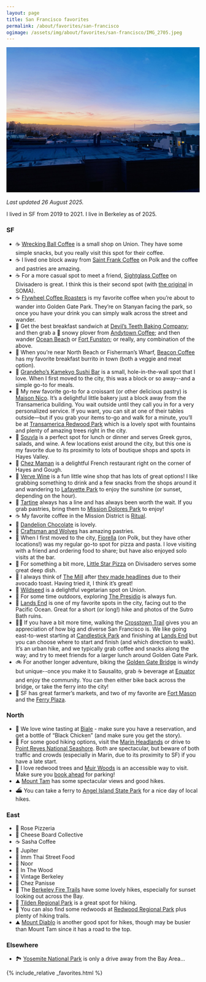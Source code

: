 ```yaml
---
layout: page
title: San Francisco favorites
permalink: /about/favorites/san-francisco
ogimage: /assets/img/about/favorites/san-francisco/IMG_2705.jpeg
---
```

![San Francisco sunset](/assets/img/about/favorites/san-francisco/IMG_2705.jpeg)

_Last updated 26 August 2025._

I lived in SF from 2019 to 2021. I live in Berkeley as of 2025.

### SF
- ☕️ [Wrecking Ball Coffee](https://maps.apple.com/?address=2271%20Union%20St,%20San%20Francisco,%20CA%20%2094123,%20United%20States&auid=15797632476955295124&ll=37.796755,-122.436643&lsp=9902&q=Wrecking%20Ball%20Coffee%20Roasters) is a small shop on Union. They have some simple snacks, but you really visit this spot for their coffee.
- ☕️ I lived one block away from [Saint Frank Coffee](https://maps.apple.com/?address=2340%20Polk%20St,%20San%20Francisco,%20CA%2094109,%20United%20States&auid=5105107099428073594&ll=37.798357,-122.422119&lsp=9902&q=Saint%20Frank%20Coffee) on Polk and the coffee and pastries are amazing.
- ☕️ For a more casual spot to meet a friend, [Sightglass Coffee](https://maps.apple.com/?address=301%20Divisadero%20St,%20San%20Francisco,%20CA%20%2094117,%20United%20States&auid=11327320202390494766&ll=37.772303,-122.437528&lsp=9902&q=Sightglass%20Coffee) on Divisadero is great. I think this is their second spot (with [the original](https://maps.apple.com/place?address=270%207th%20St,%20San%20Francisco,%20CA%20%2094103,%20United%20States&coordinate=37.776974,-122.408529&name=Sightglass%20Coffee&place-id=I594FECA0B369D14A&map=explore) in SOMA).
- ☕️ [Flywheel Coffee Roasters](https://maps.apple.com/place?address=672%20Stanyan%20St,%20San%20Francisco,%20CA%20%2094117,%20United%20States&coordinate=37.769714,-122.453383&name=Flywheel%20Coffee%20Roasters&place-id=IB34D8C6C52436795&map=explore) is my favorite coffee when you’re about to wander into Golden Gate Park. They’re on Stanyan facing the park, so once you have your drink you can simply walk across the street and wander.
- 🍳 Get the best breakfast sandwich at [Devil’s Teeth Baking Company](https://maps.apple.com/?address=3876%20Noriega%20St,%20San%20Francisco,%20CA%2094122,%20United%20States&auid=17922246749675822168&ll=37.753179,-122.504951&lsp=9902&q=Devil%E2%80%99s%20Teeth%20Baking%20Co.); and then grab a 🧋 snowy plover from [Andytown Coffee](https://maps.apple.com/?address=3655%20Lawton%20St,%20San%20Francisco,%20CA%20%2094122,%20United%20States&auid=13782962688710535021&ll=37.756661,-122.502226&lsp=9902&q=Andytown%20Coffee%20Roasters); and then wander [Ocean Beach](https://maps.apple.com/?address=San%20Francisco,%20CA%2094132,%20United%20States&auid=9113434404634483650&ll=37.756483,-122.510626&lsp=9902&q=Ocean%20Beach) or [Fort Funston](https://maps.apple.com/?address=Skyline%20Blvd,%20San%20Francisco,%20CA%2094132,%20United%20States&auid=18127498724970457636&ll=37.713829,-122.503889&lsp=9902&q=Fort%20Funston); or really, any combination of the above.
- 🌯 When you’re near North Beach or Fisherman’s Wharf, [Beacon Coffee](https://maps.apple.com/?address=805%20Columbus%20Ave,%20San%20Francisco,%20CA%20%2094133,%20United%20States&auid=464328432053712248&ll=37.802235,-122.413327&lsp=9902&q=Beacon%20Coffee%20%26%20Pantry) has my favorite breakfast burrito in town (both a veggie and meat option).
- 🍣 [Grandeho’s Kamekyo Sushi Bar](https://maps.apple.com/place?address=2721%20Hyde%20St,%20San%20Francisco,%20CA%20%2094109,%20United%20States&coordinate=37.806138,-122.420670&name=Grandeho's%20Kamekyo%20Sushi%20Bar&place-id=I527B699542CED349&map=explore) is a small, hole-in-the-wall spot that I love. When I first moved to the city, this was a block or so away--and a simple go-to for meals.
- 🥐 My new favorite go-to for a croissant (or other delicious pastry) is [Maison Nico](https://maps.apple.com/place?address=710%20Montgomery%20St,%20San%20Francisco,%20CA%20%2094111,%20United%20States&coordinate=37.795809,-122.403215&name=Maison%20Nico&place-id=IF1A75F6493888C37&map=explore). It’s a delightful little bakery just a block away from the Transamerica building. You wait outside until they call you in for a very personalized service. If you want, you can sit at one of their tables outside—but if you grab your items to-go and walk for a minute, you’ll be at [Transamerica Redwood Park](https://maps.apple.com/place?address=600%20Montgomery%20St,%20San%20Francisco,%20CA%20%2094111,%20United%20States&coordinate=37.795147,-122.402228&name=Transamerica%20Redwood%20Park&place-id=I9B7DECEA3D0D604D&map=explore) which is a lovely spot with fountains and plenty of amazing trees right in the city.
- 🥙 [Souvla](https://maps.apple.com/place?address=517%20Hayes%20St,%20San%20Francisco,%20CA%20%2094102,%20United%20States&coordinate=37.776484,-122.425003&name=Souvla&place-id=I8DFD1A121EE51507&map=explore) is a perfect spot for lunch or dinner and serves Greek gyros, salads, and wine. A few locations exist around the city, but this one is my favorite due to its proximity to lots of boutique shops and spots in Hayes Valley.
- 🥘 [Chez Maman](https://maps.apple.com/place?address=401%20Gough%20St,%20San%20Francisco,%20CA%20%2094102,%20United%20States&coordinate=37.776984,-122.423163&name=Chez%20Maman&place-id=I60D3360E1F9E55F9&map=explore) is a delightful French restaurant right on the corner of Hayes and Gough.
- 🍷 [Verve Wine](https://maps.apple.com/place?address=2358%20Fillmore%20St,%20San%20Francisco,%20CA%2094115,%20United%20States&coordinate=37.791426,-122.434210&name=Verve%20Wine&place-id=I77AC380F4FDB45F8&map=explore) is a fun little wine shop that has lots of great options! I like grabbing something to drink and a few snacks from the shops around it and wandering to [Lafayette Park](https://maps.apple.com/place?address=Gough%20and%20Washington%20Street,%20San%20Francisco,%20CA%2094109,%20United%20States&coordinate=37.791413,-122.427907&name=Lafayette%20Park&place-id=I9DCBE18A8294BEDA&map=explore) to enjoy the sunshine (or sunset, depending on the hour).
- 🥐 [Tartine](https://maps.apple.com/place?address=600%20Guerrero%20St,%20San%20Francisco,%20CA%2094110,%20United%20States&coordinate=37.761447,-122.423979&name=Tartine%20Bakery&place-id=IC3CACACBE6503201&map=explore) always has a line and has always been worth the wait. If you grab pastries, bring them to [Mission Dolores Park](https://maps.apple.com/place?address=566%20Dolores%20St,%20San%20Francisco,%20CA%20%2094110,%20United%20States&coordinate=37.759765,-122.427108&name=Mission%20Dolores%20Park&place-id=I501E3D5FE2B085EF&map=explore) to enjoy!
- ☕️ My favorite coffee in the Mission District is [Ritual](https://maps.apple.com/place?address=1026%20Valencia%20St,%20San%20Francisco,%20CA%20%2094110,%20United%20States&coordinate=37.756429,-122.421342&name=Ritual%20Coffee%20Roasters&place-id=IE2E78246C93DC350&map=explore).
- 🍫 [Dandelion Chocolate](https://maps.apple.com/place?address=740%20Valencia%20St,%20San%20Francisco,%20CA%20%2094110,%20United%20States&coordinate=37.760974,-122.421738&name=Dandelion%20Chocolate&place-id=I8BA00B158FFDFC5E&map=explore) is lovely.
- 🥐 [Craftsman and Wolves](https://maps.apple.com/place?address=746%20Valencia%20St,%20San%20Francisco,%20CA%20%2094110,%20United%20States&coordinate=37.760923,-122.421824&name=Craftsman%20And%20Wolves&place-id=IC016B2E33A9BF0F4&map=explore) has amazing pastries.
- 🍕 When I first moved to the city, [Fiorella](https://maps.apple.com/?address=2238%20Polk%20St,%20San%20Francisco,%20CA%20%2094109,%20United%20States&auid=6440428275071146082&ll=37.797497,-122.421845&lsp=9902&q=Fiorella) (on Polk, but they have other locations!) was my regular go-to spot for pizza and pasta. I love visiting with a friend and ordering food to share; but have also enjoyed solo visits at the bar.
- 🍕 For something a bit more, [Little Star Pizza](https://maps.apple.com/?address=846%20Divisadero%20St,%20San%20Francisco,%20CA%20%2094117,%20United%20States&auid=2550284738671571841&ll=37.777533,-122.438099&lsp=9902&q=Little%20Star%20Pizza) on Divisadero serves some great deep dish.
- 🍞 I always think of [The Mill](https://maps.apple.com/place?address=736%20Divisadero%20St,%20San%20Francisco,%20CA%20%2094117,%20United%20States&coordinate=37.776456,-122.437847&name=The%20Mill&place-id=I6CA1CA0594205A2B&map=explore) after [they made headlines](https://www.businessinsider.com/artisanal-toast-san-francisco-craze-2017-6) due to their avocado toast. Having tried it, I think it’s great!
- 🥗 [Wildseed](https://maps.apple.com/?address=2000%20Union%20St,%20San%20Francisco,%20CA%20%2094123,%20United%20States&auid=15478624536576708337&ll=37.797617,-122.432439&lsp=9902&q=Wildseed) is a delightful vegetarian spot on Union.
- 🌲 For some time outdoors, exploring [The Presidio](https://maps.apple.com/?address=1750%20Lincoln%20Blvd,%20San%20Francisco,%20CA%2094129,%20United%20States&auid=5907117042203329110&ll=37.796899,-122.465458&lsp=9902&q=Presidio) is always fun.
- 🌊 [Lands End](https://maps.apple.com/place?address=Crosstown%20Trail,%20San%20Francisco,%20CA%20%2094121,%20United%20States&coordinate=37.785281,-122.506188&name=Lands%20End&place-id=IE30BEFE2898A5DFE&map=explore) is one of my favorite spots in the city, facing out to the Pacific Ocean. Great for a short (or long!) hike and photos of the Sutro Bath ruins.
- 🚶‍♂️ If you have a bit more time, walking the [Crosstown Trail](https://crosstowntrail.org) gives you an appreciation of how big and diverse San Francisco is. We like going east-to-west starting at [Candlestick Park](https://maps.apple.com/?address=San%20Francisco,%20CA%2094124,%20United%20States&auid=16502586621750172044&ll=37.709403,-122.381301&lsp=9902&q=San%20Francisco%20Crosstown%20Trail) and finishing at [Lands End](https://maps.apple.com/?address=Outer%20Richmond,%20San%20Francisco,%20CA,%20United%20States&auid=13171097645209421073&ll=37.780664,-122.511959&lsp=9902&q=Crosstown%20Trail) but you can choose where to start and finish (and which direction to walk). It’s an urban hike, and we typically grab coffee and snacks along the way; and try to meet friends for a larger lunch around Golden Gate Park.
- 🚲 For another longer adventure, biking the [Golden Gate Bridge](https://maps.apple.com/?address=Golden%20Gate%20Bridge,%20San%20Francisco%20CA,%20United%20States&auid=5260905935154504984&ll=37.818449,-122.478409&lsp=9902&q=Golden%20Gate%20Bridge) is windy but unique--once you make it to Sausalito, grab ☕️ beverage at [Equator](https://maps.apple.com/?address=1201%20Bridgeway,%20Sausalito,%20CA%20%2094965,%20United%20States&auid=14650312616947151539&ll=37.859083,-122.485376&lsp=9902&q=Equator%20Coffees) and enjoy the community. You can then either bike back across the bridge, or take the ferry into the city!
- 🌾 SF has great farmer’s markets, and two of my favorite are [Fort Mason](https://maps.apple.com/place?address=Fort%20Mason%20Center,%20Marina%20Blvd,%20San%20Francisco,%20CA%2094109,%20United%20States&auid=5221784282182067150&coordinate=37.805305,-122.431889&lsp=9902&name=Fort%20Mason%20Center%20Farmers'%20Market&map=explore) and the [Ferry Plaza](https://maps.apple.com/place?address=Ferry%20Building%20Terminal%0ASan%20Francisco,%20CA%20%2094105%0AUnited%20States&coordinate=37.795231,-122.392833&name=Ferry%20Plaza%20Farmers%20Market&place-id=I814CBDCC78CFACC4&map=explore).

### North
- 🍷 We love wine tasting at [Biale](https://maps.apple.com/?address=4038%20Big%20Ranch%20Rd,%20Napa,%20CA%20%2094558,%20United%20States&auid=7692615653725857920&ll=38.350658,-122.300987&lsp=9902&q=Biale%20Vineyards) - make sure you have a reservation, and get a bottle of “Black Chicken” (and make sure you get the story).
- 🥾 For some good hiking options, visit the [Marin Headlands](https://maps.apple.com/?address=Sausalito,%20CA%2094965,%20United%20States&auid=1555188781774265847&ll=37.847070,-122.527170&lsp=9902&q=Marin%20Headlands) or drive to [Point Reyes National Seashore](https://maps.apple.com/?address=1%20Bear%20Valley%20Rd,%20Point%20Reyes%20Station,%20CA%2094956,%20United%20States&auid=18433824986773446871&ll=38.043765,-122.869720&lsp=9902&q=Point%20Reyes%20National%20Seashore). Both are spectacular, but beware of both traffic and crowds (especially in Marin, due to its proximity to SF) if you have a late start.
- 🌲 I love redwood trees and [Muir Woods](https://maps.apple.com/?address=1%20Muir%20Woods%20Rd,%20Mill%20Valley,%20CA%20%2094941,%20United%20States&auid=10409377109732512353&ll=37.895921,-122.579699&lsp=9902&q=Muir%20Woods%20National%20Monument) is an accessible way to visit. Make sure you [book ahead](https://www.nps.gov/muwo/index.htm) for parking!
- ⛰️ [Mount Tam](https://maps.apple.com/?address=3801%20Panoramic%20Hwy,%20Mill%20Valley,%20CA%20%2094941,%20United%20States&auid=4176385866853242174&ll=37.895108,-122.614202&lsp=9902&q=Mount%20Tamalpais%20State%20Park) has some spectacular views and good hikes.
- ⛴️ You can take a ferry to [Angel Island State Park](https://maps.apple.com/?address=Sausalito%20CA%2094965,%20United%20States&auid=9090821029790562848&ll=37.862126,-122.430456&lsp=9902&q=Angel%20Island%20State%20Park) for a nice day of local hikes.

### East
- 🍕 Rose Pizzeria
- 🍕 Cheese Board Collective
- ☕️ Sasha Coffee
- 🍻 Jupiter
- 🍜 Imm Thai Street Food
- 🥘 Noor
- 🍔 In The Wood
- 🍷 Vintage Berkeley
- 🥘 Chez Panisse
- 🌅 The [Berkeley Fire Trails](https://maps.apple.com/?address=Berkeley,%20CA%2094704,%20United%20States&auid=5293938559267065812&ll=37.872510,-122.241780&lsp=9902&q=Strawberry%20Canyon%20Fire%20Trail) have some lovely hikes, especially for sunset looking out across the Bay.
- 🥾 [Tilden Regional Park](https://maps.apple.com/?address=2501%20Grizzly%20Peak%20Blvd,%20Orinda,%20CA%2094563,%20United%20States&auid=916792949916813897&ll=37.898833,-122.246075&lsp=9902&q=Tilden%20Regional%20Park) is a great spot for hiking.
- 🌲 You can also find some redwoods at [Redwood Regional Park](https://maps.apple.com/?address=7867%20Redwood%20Rd,%20Oakland,%20CA%2094619,%20United%20States&auid=16850622716877148972&ll=37.814242,-122.165616&lsp=9902&q=Reinhardt%20Redwood%20Regional%20Park) plus plenty of hiking trails.
- ⛰️ [Mount Diablo](https://maps.apple.com/?address=2678%20Mount%20Diablo%20Scenic%20Blvd,%20Danville,%20CA%20%2094506,%20United%20States&auid=5078097868991089531&ll=37.871059,-121.924210&lsp=9902&q=Mount%20Diablo%20State%20Park) is another good spot for hikes, though may be busier than Mount Tam since it has a road to the top.

### Elsewhere
- 🏞️ [Yosemite National Park](/about/favorites/yosemite) is only a drive away from the Bay Area...

<!--
Some other favorite lists:
- https://zachklein.com/SF
- https://zachmargolis.com/recs/san-francisco/
-->

{% include_relative _favorites.html %}
